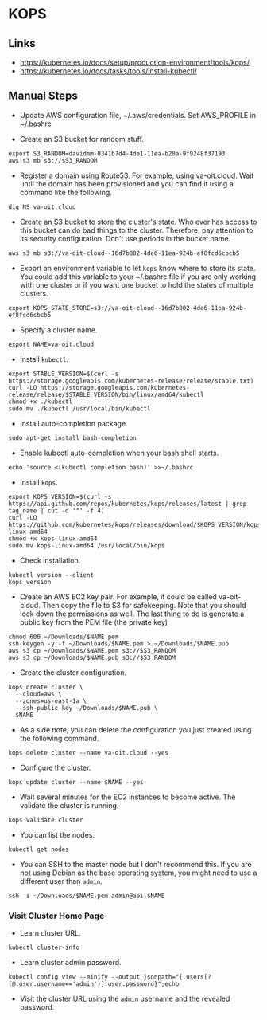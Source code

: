 # KOPS

## Links

* https://kubernetes.io/docs/setup/production-environment/tools/kops/
* https://kubernetes.io/docs/tasks/tools/install-kubectl/

## Manual Steps

* Update AWS configuration file, ~/.aws/credentials. Set AWS_PROFILE in ~/.bashrc

* Create an S3 bucket for random stuff.

```
export S3_RANDOM=davidmm-0341b7d4-4de1-11ea-b20a-9f9248f37193
aws s3 mb s3://$S3_RANDOM
```

* Register a domain using Route53. For example, using va-oit.cloud. Wait until the domain has been provisioned and you can find it using a command like the following.

```
dig NS va-oit.cloud
```

* Create an S3 bucket to store the cluster's state. Who ever has access to this bucket can do bad things to the cluster. Therefore, pay attention to its security configuration. Don't use periods in the bucket name.

```
aws s3 mb s3://va-oit-cloud--16d7b802-4de6-11ea-924b-ef8fcd6cbcb5
```

* Export an environment variable to let `kops` know where to store its state. You could add this variable to your ~/.bashrc file if you are only working with one cluster or if you want one bucket to hold the states of multiple clusters.

```
export KOPS_STATE_STORE=s3://va-oit-cloud--16d7b802-4de6-11ea-924b-ef8fcd6cbcb5
```

* Specify a cluster name.

```
export NAME=va-oit.cloud
```

* Install `kubectl`.

```
export STABLE_VERSION=$(curl -s https://storage.googleapis.com/kubernetes-release/release/stable.txt)
curl -LO https://storage.googleapis.com/kubernetes-release/release/$STABLE_VERSION/bin/linux/amd64/kubectl
chmod +x ./kubectl
sudo mv ./kubectl /usr/local/bin/kubectl
```

* Install auto-completion package.

```
sudo apt-get install bash-completion
```

* Enable kubectl auto-completion when your bash shell starts.

```
echo 'source <(kubectl completion bash)' >>~/.bashrc
```

* Install `kops`.

```
export KOPS_VERSION=$(curl -s https://api.github.com/repos/kubernetes/kops/releases/latest | grep tag_name | cut -d '"' -f 4)
curl -LO https://github.com/kubernetes/kops/releases/download/$KOPS_VERSION/kops-linux-amd64
chmod +x kops-linux-amd64
sudo mv kops-linux-amd64 /usr/local/bin/kops
```

* Check installation.

```
kubectl version --client
kops version
```

* Create an AWS EC2 key pair. For example, it could be called va-oit-cloud. Then copy the file to S3 for safekeeping. Note that you should lock down the permissions as well. The last thing to do is generate a public key from the PEM file (the private key)

```
chmod 600 ~/Downloads/$NAME.pem
ssh-keygen -y -f ~/Downloads/$NAME.pem > ~/Downloads/$NAME.pub
aws s3 cp ~/Downloads/$NAME.pem s3://$S3_RANDOM
aws s3 cp ~/Downloads/$NAME.pub s3://$S3_RANDOM
```

* Create the cluster configuration.

```
kops create cluster \
  --cloud=aws \
  --zones=us-east-1a \
  --ssh-public-key ~/Downloads/$NAME.pub \
  $NAME
```

* As a side note, you can delete the configuration you just created using the following command.

```
kops delete cluster --name va-oit.cloud --yes
```

* Configure the cluster.

```
kops update cluster --name $NAME --yes
```

* Wait several minutes for the EC2 instances to become active. The validate the cluster is running.

```
kops validate cluster
```

* You can list the nodes.

```
kubectl get nodes
```

* You can SSH to the master node but I don't recommend this. If you are not using Debian as the base operating system, you might need to use a different user than `admin`.

```
ssh -i ~/Downloads/$NAME.pem admin@api.$NAME
```

### Visit Cluster Home Page

* Learn cluster URL.

```
kubectl cluster-info
```

* Learn cluster admin password.

```
kubectl config view --minify --output jsonpath="{.users[?(@.user.username=='admin')].user.password}";echo
```

* Visit the cluster URL using the `admin` username and the revealed password.

